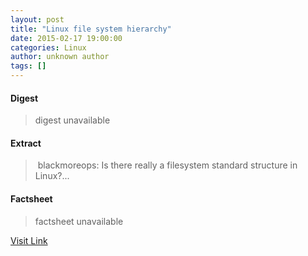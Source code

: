 ```yaml
---
layout: post
title: "Linux file system hierarchy"
date: 2015-02-17 19:00:00
categories: Linux
author: unknown author
tags: []
---
```



#### Digest
>digest unavailable

#### Extract
>&nbsp;blackmoreops: Is there really a filesystem standard structure in Linux?...

#### Factsheet
>factsheet unavailable

[Visit Link](http://www.linuxtoday.com/upload/linux-file-system-hierarchy-150216170510.html)


